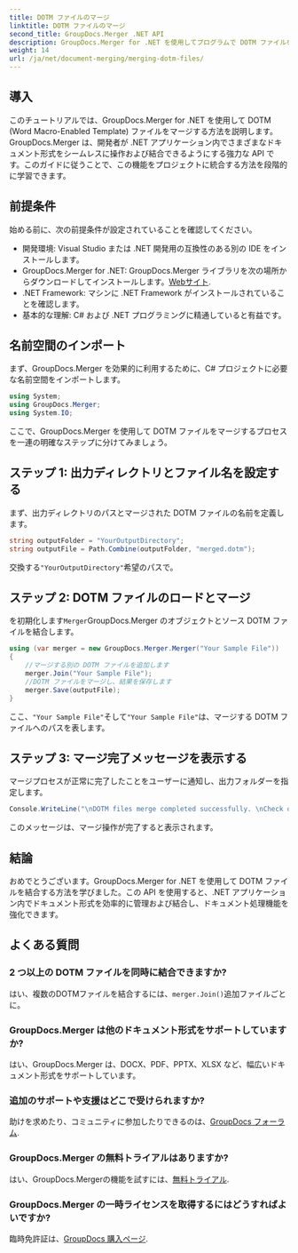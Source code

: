 ```yaml
---
title: DOTM ファイルのマージ
linktitle: DOTM ファイルのマージ
second_title: GroupDocs.Merger .NET API
description: GroupDocs.Merger for .NET を使用してプログラムで DOTM ファイルをマージする方法を学びます。この包括的なガイドでは、開発者向けに段階的な手順を説明します。
weight: 14
url: /ja/net/document-merging/merging-dotm-files/
---
```

## 導入
このチュートリアルでは、GroupDocs.Merger for .NET を使用して DOTM (Word Macro-Enabled Template) ファイルをマージする方法を説明します。 GroupDocs.Merger は、開発者が .NET アプリケーション内でさまざまなドキュメント形式をシームレスに操作および結合できるようにする強力な API です。このガイドに従うことで、この機能をプロジェクトに統合する方法を段階的に学習できます。
## 前提条件
始める前に、次の前提条件が設定されていることを確認してください。
- 開発環境: Visual Studio または .NET 開発用の互換性のある別の IDE をインストールします。
-  GroupDocs.Merger for .NET: GroupDocs.Merger ライブラリを次の場所からダウンロードしてインストールします。[Webサイト](https://releases.groupdocs.com/merger/net/).
- .NET Framework: マシンに .NET Framework がインストールされていることを確認します。
- 基本的な理解: C# および .NET プログラミングに精通していると有益です。

## 名前空間のインポート
まず、GroupDocs.Merger を効果的に利用するために、C# プロジェクトに必要な名前空間をインポートします。
```csharp
using System; 
using GroupDocs.Merger;
using System.IO;
```

ここで、GroupDocs.Merger を使用して DOTM ファイルをマージするプロセスを一連の明確なステップに分けてみましょう。
## ステップ 1: 出力ディレクトリとファイル名を設定する
まず、出力ディレクトリのパスとマージされた DOTM ファイルの名前を定義します。
```csharp
string outputFolder = "YourOutputDirectory";
string outputFile = Path.Combine(outputFolder, "merged.dotm");
```
交換する`"YourOutputDirectory"`希望のパスで。
## ステップ 2: DOTM ファイルのロードとマージ
を初期化します`Merger`GroupDocs.Merger のオブジェクトとソース DOTM ファイルを結合します。
```csharp
using (var merger = new GroupDocs.Merger.Merger("Your Sample File"))
{
    //マージする別の DOTM ファイルを追加します
    merger.Join("Your Sample File");
    //DOTM ファイルをマージし、結果を保存します
    merger.Save(outputFile);
}
```
ここ、`"Your Sample File"`そして`"Your Sample File"`は、マージする DOTM ファイルへのパスを表します。
## ステップ 3: マージ完了メッセージを表示する
マージプロセスが正常に完了したことをユーザーに通知し、出力フォルダーを指定します。
```csharp
Console.WriteLine("\nDOTM files merge completed successfully. \nCheck output in {0}", outputFolder);
```
このメッセージは、マージ操作が完了すると表示されます。

## 結論
おめでとうございます。GroupDocs.Merger for .NET を使用して DOTM ファイルを結合する方法を学びました。この API を使用すると、.NET アプリケーション内でドキュメント形式を効率的に管理および結合し、ドキュメント処理機能を強化できます。

## よくある質問
### 2 つ以上の DOTM ファイルを同時に結合できますか?
はい、複数のDOTMファイルを結合するには、`merger.Join()`追加ファイルごとに。
### GroupDocs.Merger は他のドキュメント形式をサポートしていますか?
はい、GroupDocs.Merger は、DOCX、PDF、PPTX、XLSX など、幅広いドキュメント形式をサポートしています。
### 追加のサポートや支援はどこで受けられますか?
助けを求めたり、コミュニティに参加したりできるのは、[GroupDocs フォーラム](https://forum.groupdocs.com/c/merger/32).
### GroupDocs.Merger の無料トライアルはありますか?
はい、GroupDocs.Mergerの機能を試すには、[無料トライアル](https://releases.groupdocs.com/).
### GroupDocs.Merger の一時ライセンスを取得するにはどうすればよいですか?
臨時免許証は、[GroupDocs 購入ページ](https://purchase.groupdocs.com/temporary-license/).